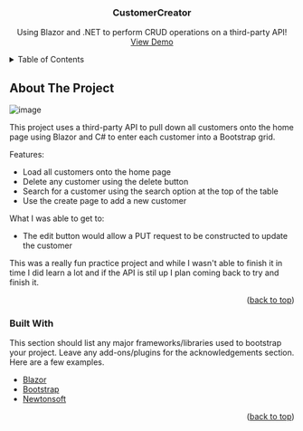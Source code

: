 <div id="top"></div>
<h3 align="center">CustomerCreator</h3>

  <p align="center">
    Using Blazor and .NET to perform CRUD operations on a third-party API!
    <br />
    <a href="https://github.com/othneildrew/Best-README-Template">View Demo</a>
  </p>
</div>



<!-- TABLE OF CONTENTS -->
<details>
  <summary>Table of Contents</summary>
  <ol>
    <li>
      <a href="#about-the-project">About The Project</a>
      <ul>
        <li><a href="#built-with">Built With</a></li>
      </ul>
    </li>
  </ol>
</details>



<!-- ABOUT THE PROJECT -->
## About The Project
![image](https://user-images.githubusercontent.com/19718611/168489877-4963b0d3-9555-4649-9031-a5fc541a5127.png)

This  project uses a third-party API to pull down all customers onto the home page using Blazor and C# to enter each customer into a Bootstrap grid.

Features:
* Load all customers onto the home page
* Delete any customer using the delete button
* Search for a customer using the search option at the top of the table
* Use the create page to add a new customer

What I was able to get to:
* The edit button would allow a PUT request to be constructed to update the customer

This was a really fun practice project and while I wasn't able to finish it in time I did learn a lot and if the API is stil up I plan coming back to try and finish it.

<p align="right">(<a href="#top">back to top</a>)</p>



### Built With

This section should list any major frameworks/libraries used to bootstrap your project. Leave any add-ons/plugins for the acknowledgements section. Here are a few examples.

* [Blazor](https://dotnet.microsoft.com/en-us/apps/aspnet/web-apps/blazor)
* [Bootstrap](https://getbootstrap.com)
* [Newtonsoft](https://www.newtonsoft.com/json)

<p align="right">(<a href="#top">back to top</a>)</p>

